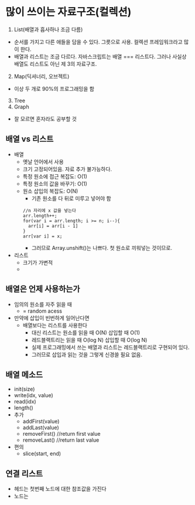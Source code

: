 # 많이 쓰이는 자료구조(컬렉션)
1. List(배열과 흡사하나 조금 다름)
  - 순서를 가지고 다른 애들을 담을 수 있다. 그릇으로 사용. 컬렉션 프레임워크라고 많이 한다.
  - 배열과 리스트는 조금 다르다. 자바스크립트는 배열 === 리스트다. 그러나 사실상 배열도 리스트도 아닌 제 3의 자료구조.
2. Map(딕셔너리, 오브젝트)
  - 이상 두 개로 90%의 프로그래밍을 함
3. Tree
4. Graph
  - 잘 모르면 혼자라도 공부할 것

## 배열 vs 리스트
- 배열
  - 옛날 언어에서 사용
  - 크기 고정되어있음. 자료 추가 불가능하다.
  - 특정 원소에 접근 복잡도: O(1)
  - 특정 원소의 값을 바꾸기: O(1)
  - 원소 삽입의 복잡도: O(N)
    - 기존 원소를 다 뒤로 미루고 넣어야 함
    ~~~
    //n 자리에 x 값을 넣는다
    arr.length++;
    for(var i = arr.length; i >= n; i--){
      arr[i] = arr[i - 1]
    }
    arr[var i] = x;
    ~~~
    - 그러므로 Array.unshift()는 나쁘다. 첫 원소로 끼워넣는 것이므로.
- 리스트
  - 크기가 가변적
  - 
## 배열은 언제 사용하는가
- 임의의 원소를 자주 읽을 때
  - = random acess
- 만약에 삽입이 빈번하게 일어난다면
  - 배열보다는 리스트를 사용한다
    - 대신 리스트는 원소를 읽을 때 O(N) 삽입할 때 O(1)
    - 레드블랙트리는 읽을 때 O(log N) 삽입할 때 O(log N)
    - 실제 프로그래밍에서 쓰는 배열과 리스트는 레드블랙트리로 구현되어 있다.
    - 그러므로 삽입과 읽는 것을 그렇게 신경쓸 필요 없음.
## 배열 메소드
  - init(size)
  - write(idx, value)
  - read(idx)
  - length()
- 추가
  - addFirst(value)
  - addLast(value)
  - removeFirst() //return first value
  - removeLast() //return last value
- 편의
  - slice(start, end)

## 연결 리스트
- 헤드는 첫번째 노드에 대한 참조값을 가진다
- 노드는 